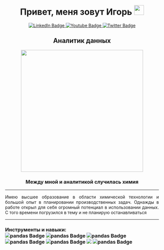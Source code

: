 <h1 align="center">Привет, меня зовут Игорь</a> 
<img src="https://github.com/blackcater/blackcater/raw/main/images/Hi.gif" height="32"/></h1>
<div align="center" id="badges">
  <a href="https://mail.google.com/mail/u/0/#inbox">
    <img src="https://img.shields.io/badge/gmail-red?logo=gmail&logoColor=white&style=for-the-badge" alt="LinkedIn Badge"/>
  </a>
  <a href="https://t.me/Igor_A1">
    <img src="https://img.shields.io/badge/telegram-blue?logo=telegram&logoColor=white&style=for-the-badge" alt="Youtube Badge"/>
  </a>
  <a href="https://discordapp.com/users/1094592705260167268">
    <img src="https://img.shields.io/badge/discord-purple?logo=discord&logoColor=white&style=for-the-badge" alt="Twitter Badge"/>
  </a>
</div>
<h2 align="center">Аналитик данных</h2>
<div id="header" align="center">
  <img src="https://media.giphy.com/media/v1.Y2lkPTc5MGI3NjExYTg1Zm9qbDRvMndudW5wbDdiZjQwOTV6MTg4YnU4NGx1aGV6eTVnbSZlcD12MV9pbnRlcm5hbF9naWZfYnlfaWQmY3Q9Zw/eu5jaVImGyKnsohsGy/giphy.gif" width="400"/>
</div>
<h3 align="center">Между мной и аналитикой случилась химия</h3>

---------------
<p align="justify">Имею высшее образование в области химической технологии и большой опыт в планировании производственных задач. Однажды в работе открыл для себя огромный потенциал в использовании данных. С того времени погрузился в тему и не планирую останавливаться</p>

---------------

<h3 align="left">Инструменты и навыки:</a> 

<div id="badges">
  <a>
    <img src="https://img.shields.io/badge/python-3670A0?style=for-the-badge&logo=python&logoColor=ffdd54" alt="pandas Badge"/>
  </a>
  <a>
    <img src="https://img.shields.io/badge/mysql-4479A1.svg?style=for-the-badge&logo=mysql&logoColor=white" alt="pandas Badge"/>
  </a>
  <a>
    <img src="https://img.shields.io/badge/Microsoft_Excel-217346?style=for-the-badge&logo=microsoft-excel&logoColor=white" alt="pandas Badge"/>
  </a>
  <a>
    <img src="https://img.shields.io/badge/Tableau-%2300C4CC.svg?style=for-the-badge&logo=Tableau&logoColor=white" alt="pandas Badge"/>
  </a>
  <a>
    <img src="https://img.shields.io/badge/git-%23F05033.svg?style=for-the-badge&logo=git&logoColor=white" alt="pandas Badge"/>
  </a>
  <a>
    <img src="https://img.shields.io/badge/API-%23ff6347.svg?style=for-the-badge&logo=API&logoColor=white%22%20alt=%22pandas%20Badge"/>
  </a>
  <a>
    <img src="https://img.shields.io/badge/Mathematical%20statistics-%23B7178C.svg?style=for-the-badge&logo=Mathematical%20statistics&logoColor=white" alt="pandas Badge"/>
  </a>
<!--
**Derbysh1re/Derbysh1re** is a ✨ _special_ ✨ repository because its `README.md` (this file) appears on your GitHub profile.

Here are some ideas to get you started:

- 🔭 I’m currently working on ...
- 🌱 I’m currently learning ...
- 👯 I’m looking to collaborate on ...
- 🤔 I’m looking for help with ...
- 💬 Ask me about ...
- 📫 How to reach me: ...
- 😄 Pronouns: ...
- ⚡ Fun fact: ...
-->
